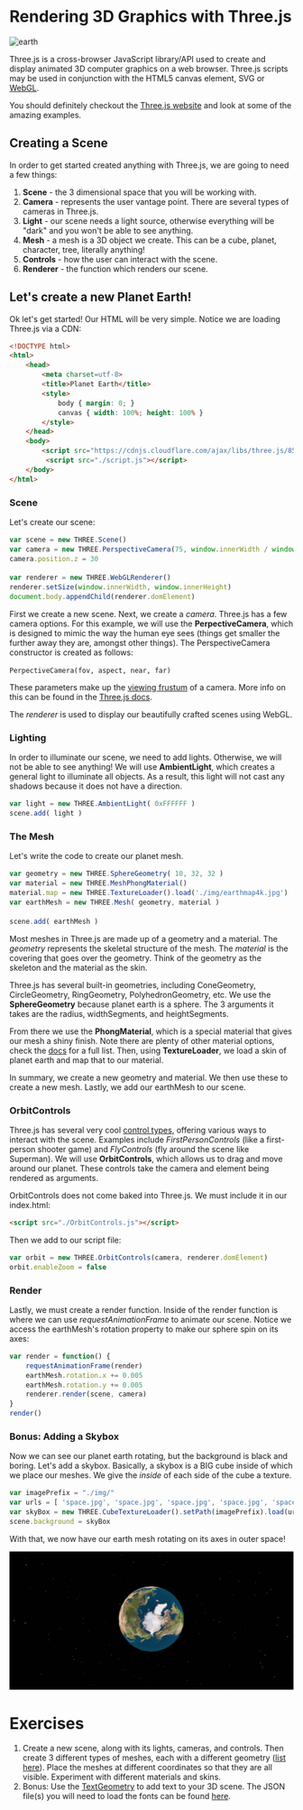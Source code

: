 # Rendering 3D Graphics with Three.js

![earth](https://media.giphy.com/media/ypytHBV0nRDbO/giphy.gif)

Three.js is a cross-browser JavaScript library/API used to create and display animated 3D computer graphics on a web browser. Three.js scripts may be used in conjunction with the HTML5 canvas element, SVG or [WebGL](https://en.wikipedia.org/wiki/WebGL).

You should definitely checkout the [Three.js website](https://threejs.org/) and look at some of the amazing examples.

## Creating a Scene

In order to get started created anything with Three.js, we are going to need a few things:

1. **Scene** - the 3 dimensional space that you will be working with.
2. **Camera** - represents the user vantage point. There are several types of cameras in Three.js.
3. **Light** - our scene needs a light source, otherwise everything will be "dark" and you won't be able to see anything.
4. **Mesh** - a mesh is a 3D object we create. This can be a cube, planet, character, tree, literally anything!
5. **Controls** - how the user can interact with the scene.
6. **Renderer** - the function which renders our scene. 

## Let's create a new Planet Earth!

Ok let's get started! Our HTML will be very simple. Notice we are loading Three.js via a CDN:

```html
<!DOCTYPE html>
<html>
	<head>
		<meta charset=utf-8>
		<title>Planet Earth</title>
		<style>
			body { margin: 0; }
			canvas { width: 100%; height: 100% }
		</style>
	</head>
	<body>
		<script src="https://cdnjs.cloudflare.com/ajax/libs/three.js/85/three.min.js"></script>
         <script src="./script.js"></script>
	</body>
</html>
```

### Scene

Let's create our scene:

```javascript
var scene = new THREE.Scene()
var camera = new THREE.PerspectiveCamera(75, window.innerWidth / window.innerHeight, 0.1, 50)
camera.position.z = 30

var renderer = new THREE.WebGLRenderer()
renderer.setSize(window.innerWidth, window.innerHeight)
document.body.appendChild(renderer.domElement)
```

First we create a new scene.  Next, we create a *camera*.  Three.js has a few camera options. For this example, we will use the **PerpectiveCamera**, which is designed to mimic the way the human eye sees (things get smaller the further away they are, amongst other things).  The PerspectiveCamera constructor is created as follows:

`PerpectiveCamera(fov, aspect, near, far)`

These parameters make up the [viewing frustum](https://en.wikipedia.org/wiki/Viewing_frustum) of a camera. More info on this can be found in the [Three.js docs](https://threejs.org/docs/index.html#api/cameras/PerspectiveCamera).

The *renderer* is used to display our beautifully crafted scenes using WebGL.

### Lighting

In order to illuminate our scene, we need to add lights. Otherwise, we will not be able to see anything!  We will use **AmbientLight**, which creates a general light to illuminate all objects. As a result, this light will not cast any shadows because it does not have a direction.

```javascript
var light = new THREE.AmbientLight( 0xFFFFFF )
scene.add( light )
```

### The Mesh

Let's write the code to create our planet mesh.

```javascript
var geometry = new THREE.SphereGeometry( 10, 32, 32 )
var material = new THREE.MeshPhongMaterial()
material.map = new THREE.TextureLoader().load('./img/earthmap4k.jpg')
var earthMesh = new THREE.Mesh( geometry, material )

scene.add( earthMesh )
```

Most meshes in Three.js are made up of a geometry and a material. The *geometry* represents the skeletal structure of the mesh.  The *material* is the covering that goes over the geometry.  Think of the geometry as the skeleton and the material as the skin.

Three.js has several built-in geometries, including ConeGeometry, CircleGeometry, RingGeometry, PolyhedronGeometry, etc. We use the **SphereGeometry** because planet earth is a sphere.  The 3 arguments it takes are the radius, widthSegments, and heightSegments.  

From there we use the **PhongMaterial**, which is a special material that gives our mesh a shiny finish. Note there are plenty of other material options, check the [docs](https://threejs.org/docs/index.html) for a full list.  Then, using **TextureLoader**, we load a skin of planet earth and map that to our material.

In summary, we create a new geometry and material. We then use these to create a new mesh. Lastly, we add our earthMesh to our scene.

### OrbitControls

Three.js has several very cool [control types](https://github.com/mrdoob/three.js/tree/dev/examples/js/controls), offering various ways to interact with the scene.  Examples include *FirstPersonControls* (like a first-person shooter game) and *FlyControls* (fly around the scene like Superman).  We will use **OrbitControls**, which allows us to drag and move around our planet. These controls take the camera and element being rendered as arguments.

OrbitControls does not come baked into Three.js. We must include it in our index.html:

```html
<script src="./OrbitControls.js"></script>
```

Then we add to our script file:

```javascript
var orbit = new THREE.OrbitControls(camera, renderer.domElement)
orbit.enableZoom = false
```

### Render

Lastly, we must create a render function. Inside of the render function is where we can use *requestAnimationFrame* to animate our scene.  Notice we access the earthMesh's rotation property to make our sphere spin on its axes:

```javascript
var render = function() {
    requestAnimationFrame(render)
    earthMesh.rotation.x += 0.005
    earthMesh.rotation.y += 0.005
    renderer.render(scene, camera)
}
render()
```

### Bonus: Adding a Skybox

Now we can see our planet earth rotating, but the background is black and boring.  Let's add a skybox.  Basically, a skybox is a BIG cube inside of which we place our meshes.  We give the *inside* of each side of the cube a texture.

```javascript
var imagePrefix = "./img/"
var urls = [ 'space.jpg', 'space.jpg', 'space.jpg', 'space.jpg', 'space.jpg', 'space.jpg' ]
var skyBox = new THREE.CubeTextureLoader().setPath(imagePrefix).load(urls)
scene.background = skyBox
```

With that, we now have our earth mesh rotating on its axes in outer space!

![threejs_scene](./public/img/threejs_screenshot.png)

# Exercises

1. Create a new scene, along with its lights, cameras, and controls.  Then create 3 different types of meshes, each with a different geometry ([list here](https://threejs.org/docs/index.html)). Place the meshes at different coordinates so that they are all visible.  Experiment with different materials and skins.
2. Bonus: Use the [TextGeometry](https://threejs.org/docs/index.html#api/geometries/TextGeometry) to add text to your 3D scene.  The JSON file(s) you will need to load the fonts can be found [here](https://github.com/mrdoob/three.js/tree/dev/examples/fonts).